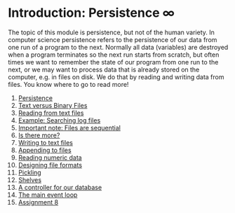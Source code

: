 # Introduction: Persistence ∞

The topic of this module is persistence, but not of the human variety. In computer science persistence refers to the persistence of our data from one run of a program to the next. Normally all data (variables) are destroyed when a program terminates so the next run starts from scratch, but often times we want to remember the state of our program from one run to the next, or we may want to process data that is already stored on the computer, e.g. in files on disk. We do that by reading and writing data from files. You know where to go to read more!

1. [Persistence](01_Persistence.md)
1. [Text versus Binary
    Files](02_Text_versus_binary_files.md)
1. [Reading from text
    files](03_Reading_from_text_files.md)
1. [Example: Searching log
    files](04_Example_searching_log_files.md)
1. [Important note: Files are
    sequential](05_Important_note_Files_are_sequential.md)
1. [Is there more?](06_Is_there_more.md)
1. [Writing to text
    files](07_Writing_to_text_files.md)
1. [Appending to
    files](08_Appending_to_files.md)
1. [Reading numeric
    data](09_Reading_numeric_data.md)
1. [Designing file
    formats](10_Designing_file_formats.md)
1. [Pickling](11_Pickling.md)
1. [Shelves](12_Shelves.md)
1. [A controller for our
    database](13_A_controller_for_our_database.md)
1. [The main event
    loop](14_The_main_event_loop.md)
1. [Assignment 8](90_Assignment_8.md)